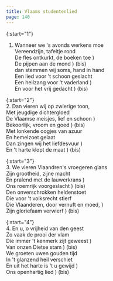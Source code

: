 ```yaml
---
title: Vlaams studentenlied
page: 140
---  
```


{:start="1"}  
1. Wanneer we 's avonds werkens moe  
Vereendzijn, tafeltje rond  
De fles ontkurkt, de boeken toe )   
De pijpen aan de mond           ) (bis)  
dan stemmen wij soms, hand in hand  
Een lied voor 't schoon geslacht  
Een heilzang voor 't vaderland )  
En voor het vrij gedacht        ) (bis)  


{:start="2"}  
2. Dan vieren wij op zwierige toon,  
Met jeugdige dichtergloed  
De Vlaamse meisjes, lief en schoon )  
Bekoorlijk, vroom en goed          ) (bis)  
Met lonkende oogjes van azuur  
En hemelzoet gelaat  
Dan zingen wij het liefdesvuur )  
En 't harte klopt de maat      ) (bis)  


{:start="3"}  
3. We vieren Vlaandren's vroegeren glans  
Zijn grootheid, zijne macht  
En pralend met de lauwerkrans )  
Ons roemrijk voorgeslacht     ) (bis)  
Den onverschrokken heldenstoet  
Die voor 't volksrecht stierf  
Die Vlaanderen, door vernuft en moed, )  
Zijn gloriefaam verwierf              ) (bis)  


{:start="4"}  
4. En u, o vrijheid van den geest  
Zo vaak de prooi der vlam  
Die immer 't kenmerk zijt geweest )  
Van onzen Dietse stam             ) (bis)  
We groeten uwen gouden tijd  
In 't glanzend heil verschiet  
En uit het harte is 't u gewijd  )  
Ons openhartig lied              ) (bis)  